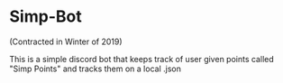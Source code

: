 # Simp-Bot
(Contracted in Winter of 2019)


This is a simple discord bot that keeps track of user given points called "Simp Points" and tracks them on a local .json
